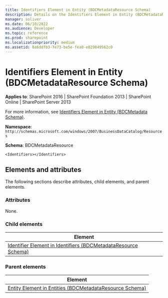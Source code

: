 ```yaml
---
title: Identifiers Element in Entity (BDCMetadataResource Schema)
description: Details on the Identifiers Element in Entity (BDCMetadataResource Schema)
manager: soliver
ms.date: 06/10/2022
ms.audience: Developer
ms.topic: reference
ms.prod: sharepoint
ms.localizationpriority: medium
ms.assetid: 8a6ddfb3-7e73-be5e-fea0-e029849562c0
---
```


# Identifiers Element in Entity (BDCMetadataResource Schema)

**Applies to**: SharePoint 2016 | SharePoint Foundation 2013 | SharePoint Online | SharePoint Server 2013

For more information, see [Identifiers Element in Entity (BDCMetadata Schema)](identifiers-element-in-entity-bdcmetadata-schema.md).

**Namespace**: `http://schemas.microsoft.com/windows/2007/BusinessDataCatalog/Resources`

**Schema**: BDCMetadataResource

```
<Identifiers></Identifiers>
```

## Elements and attributes

The following sections describe attributes, child elements, and parent elements.

### Attributes

None.

### Child elements

| Element |
| --- |
| [Identifier Element in Identifiers (BDCMetadataResource Schema)](identifier-element-in-identifiers-bdcmetadataresource-schema.md) |

### Parent elements

| Element |
| --- |
| [Entity Element in Entities (BDCMetadataResource Schema)](entity-element-in-entities-bdcmetadataresource-schema.md) |








